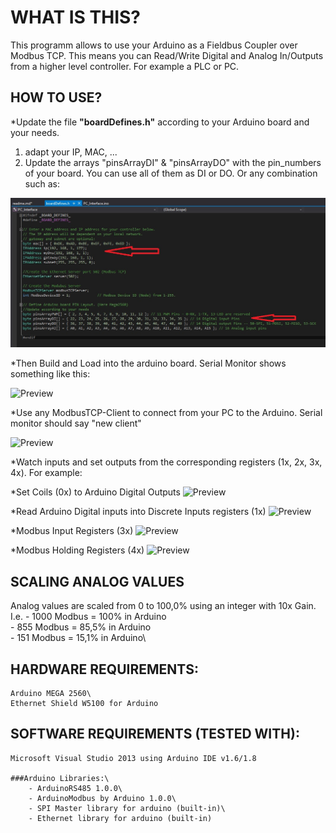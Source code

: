 # WHAT IS THIS?

This programm allows to use your Arduino as a 
Fieldbus Coupler over Modbus TCP. This means you can 
Read/Write Digital and Analog In/Outputs from a
higher level controller. For example a PLC or PC.

## HOW TO USE?

*Update the file **"boardDefines.h"** according to your Arduino board and your needs.
1. adapt your IP, MAC, ... 
2. Update the arrays "pinsArrayDI" & "pinsArrayDO" with the pin_numbers of your board.
You can use all of them as DI or DO. Or any combination such as:

![Preview](https://github.com/rocadura/Arduino-ModbusIP_Server/blob/master/pics/boardDefines.jpg?raw=true)


*Then Build and Load into the arduino board. Serial Monitor shows something like this:

![Preview](https://github.com/rocadura/Arduino-Modbus_IP_Server/blob/master/pics/Initialize_Serial.jpg?raw=true)

*Use any ModbusTCP-Client to connect from your PC to the Arduino. Serial monitor should say "new client"

![Preview](https://github.com/rocadura/Arduino-Modbus_IP_Server/blob/master/pics/Modscan_Connect.jpg?raw=true)

*Watch inputs and set outputs from the corresponding registers (1x, 2x, 3x, 4x). For example:

*Set Coils  (0x) to Arduino Digital Outputs
![Preview](https://github.com/rocadura/Arduino-Modbus_IP_Server/blob/master/pics/DO.jpg?raw=true)

*Read Arduino Digital inputs into Discrete Inputs registers (1x)
![Preview](https://github.com/rocadura/Arduino-Modbus_IP_Server/blob/master/pics/DI.jpg?raw=true)

*Modbus Input Registers (3x)
![Preview](https://github.com/rocadura/Arduino-Modbus_IP_Server/blob/master/pics/AI.jpg?raw=true)

*Modbus Holding Registers (4x)
![Preview](https://github.com/rocadura/Arduino-Modbus_IP_Server/blob/master/pics/AO.jpg?raw=true)


## SCALING ANALOG VALUES

Analog values are scaled from 0 to 100,0% using an integer with 10x Gain.
I.e. - 1000 Modbus = 100% in Arduino\
	 - 855 Modbus = 85,5% in Arduino\
	 - 151 Modbus = 15,1% in Arduino\

## HARDWARE REQUIREMENTS:
	Arduino MEGA 2560\
	Ethernet Shield W5100 for Arduino

## SOFTWARE REQUIREMENTS (TESTED WITH):
	Microsoft Visual Studio 2013 using Arduino IDE v1.6/1.8

	###Arduino Libraries:\
		- ArduinoRS485 1.0.0\
		- ArduinoModbus by Arduino 1.0.0\
		- SPI Master library for arduino (built-in)\
		- Ethernet library for arduino (built-in)
